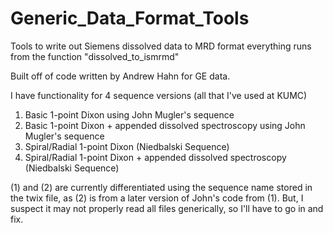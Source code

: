 # Generic_Data_Format_Tools
 Tools to write out Siemens dissolved data to MRD format
everything runs from the function "dissolved_to_ismrmd"

Built off of code written by Andrew Hahn for GE data.

I have functionality for 4 sequence versions (all that I've used at KUMC)
1) Basic 1-point Dixon using John Mugler's sequence
2) Basic 1-point Dixon + appended dissolved spectroscopy using John Mugler's sequence 
3) Spiral/Radial 1-point Dixon (Niedbalski Sequence)
4) Spiral/Radial 1-point Dixon + appended dissolved spectroscopy (Niedbalski Sequence)


(1) and (2) are currently differentiated using the sequence name stored in the twix file, as (2) is from a later version of John's code from (1). But, I suspect it may not properly read all files generically, so I'll have to go in and fix.
